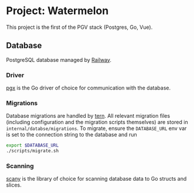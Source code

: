 # Project: Watermelon

This project is the first of the PGV stack (Postgres, Go, Vue).

## Database

PostgreSQL database managed by [Railway](https://railway.app/).

### Driver

[pgx](https://github.com/jackc/pgx) is the Go driver of choice for communication with the database.

### Migrations

Database migrations are handled by [tern](https://github.com/jackc/tern). All relevant migration files (including configuration and the migration scripts themselves) are stored in `internal/databse/migrations`. To migrate, ensure the `DATABASE_URL` env var is set to the connection string to the database and run

```sh
export $DATABASE_URL
./scripts/migrate.sh
```

### Scanning

[scany](https://github.com/georgysavva/scany) is the library of choice for scanning database data to Go structs and slices.
